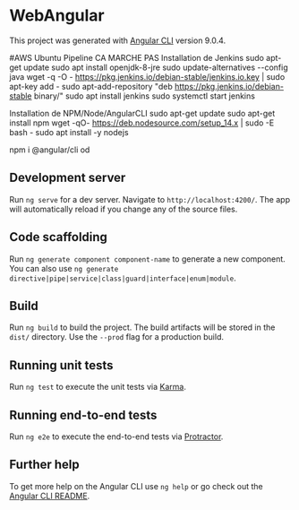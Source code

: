 # WebAngular

This project was generated with [Angular CLI](https://github.com/angular/angular-cli) version 9.0.4.

#AWS Ubuntu Pipeline
CA MARCHE PAS
Installation de Jenkins 
sudo apt-get update
sudo apt install openjdk-8-jre
sudo update-alternatives --config java
wget -q -O - https://pkg.jenkins.io/debian-stable/jenkins.io.key | sudo apt-key add -
sudo apt-add-repository "deb https://pkg.jenkins.io/debian-stable binary/"
sudo apt install jenkins
sudo systemctl start jenkins

Installation de NPM/Node/AngularCLI
sudo apt-get update
sudo apt-get install npm
wget -qO- https://deb.nodesource.com/setup_14.x | sudo -E bash -
sudo apt install -y nodejs

npm i @angular/cli
od

## Development server

Run `ng serve` for a dev server. Navigate to `http://localhost:4200/`. The app will automatically reload if you change any of the source files.

## Code scaffolding

Run `ng generate component component-name` to generate a new component. You can also use `ng generate directive|pipe|service|class|guard|interface|enum|module`.

## Build

Run `ng build` to build the project. The build artifacts will be stored in the `dist/` directory. Use the `--prod` flag for a production build.

## Running unit tests

Run `ng test` to execute the unit tests via [Karma](https://karma-runner.github.io).

## Running end-to-end tests

Run `ng e2e` to execute the end-to-end tests via [Protractor](http://www.protractortest.org/).

## Further help

To get more help on the Angular CLI use `ng help` or go check out the [Angular CLI README](https://github.com/angular/angular-cli/blob/master/README.md).

